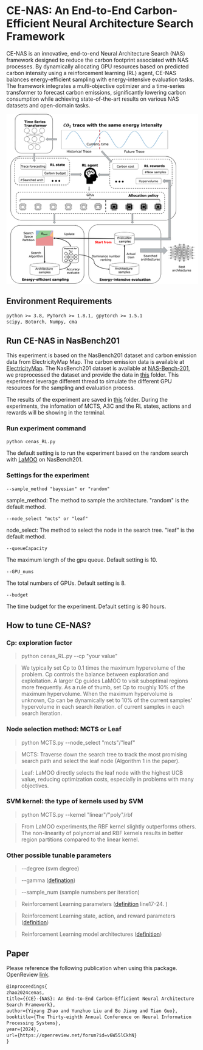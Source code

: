 # CE-NAS: An End-to-End Carbon-Efficient Neural Architecture Search Framework

CE-NAS is an innovative, end-to-end Neural Architecture Search (NAS) framework designed to reduce the carbon footprint associated with NAS processes. By dynamically allocating GPU resources based on predicted carbon intensity using a reinforcement learning (RL) agent, CE-NAS balances energy-efficient sampling with energy-intensive evaluation tasks. The framework integrates a multi-objective optimizer and a time-series transformer to forecast carbon emissions, significantly lowering carbon consumption while achieving state-of-the-art results on various NAS datasets and open-domain tasks.

<p align="center">
<img src='./cenas.png' width="800">
</p>

## Environment Requirements
```
python >= 3.8, PyTorch >= 1.8.1, gpytorch >= 1.5.1
scipy, Botorch, Numpy, cma
```


## Run CE-NAS in NasBench201

This experiment is based on the NasBench201 dataset and carbon emission data from ElectricityMap Map. The carbon emission data is available at [ElectricityMap](https://github.com/carbonfirst/CO2Scrap). The NasBench201 dataset is available at [NAS-Bench-201](https://github.com/D-X-Y/NAS-Bench-201), we preprocessed the dataset and provide the data in [this](./lamoo/tasks/nasbench201/) folder. This experiment leverage different thread to simulate the different GPU resources for the sampling and evaluation process. 

The results of the experiment are saved in [this](./results/RL/) folder. During the experiments, the infomation of MCTS, A3C and the RL states, actions and rewards will be showing in the terminal.

### Run experiment command 

```
python cenas_RL.py
```
The default setting is to run the experiment based on the random search with [LaMOO](https://github.com/aoiang/LaMOO) on NasBench201. 

### Settings for the experiment
```
--sample_method "bayesian" or "random"
```
sample_method: The method to sample the architecture. "random" is the default method. 
```
--node_select "mcts" or "leaf"
```
node_select: The method to select the node in the search tree. "leaf" is the default method. 
```
--queueCapacity 
```
The maximum length of the gpu queue. Default setting is 10. 
```
--GPU_nums 
```
The total numbers of GPUs. Default setting is 8. 
```
--budget 
```
The time budget for the experiment. Default setting is 80 hours. 


## How to tune CE-NAS? 
###  **Cp**: exploration factor 
> python cenas_RL.py --cp "your value"  

> We typically set Cp to 0.1 times the maximum hypervolume of the problem. Cp controls the balance between exploration and exploitation. A larger Cp guides LaMOO to visit suboptimal regions more frequently. As a rule of thumb, set Cp to roughly 10% of the maximum hypervolume. When the maximum hypervolume is unknown, Cp can be dynamically set to 10% of the current samples' hypervolume in each search iteration.
of current samples in each search iteration. 

###  **Node selection method**: MCTS or Leaf
> python MCTS.py --node_select "mcts"/"leaf"

> MCTS: Traverse down the search tree to track the most promising search path and select the leaf node (Algorithm 1 in the paper).

> Leaf: LaMOO directly selects the leaf node with the highest UCB value, reducing optimization costs, especially in problems with many objectives.

###  **SVM kernel**: the type of kernels used by SVM

> python MCTS.py --kernel "linear"/"poly"/rbf

> From LaMOO experiments,the RBF kernel slightly outperforms others. The non-linearity of polynomial and RBF kernels results in better region partitions compared to the linear kernel.

### Other possible tunable parameters

> --degree (svm degree) 

> --gamma ([defination](https://scikit-learn.org/stable/modules/generated/sklearn.svm.SVC.html))

> --sample_num (sample numsbers per iteration)

> Reinforcement Learning parameters ([definition](A3C.py) line17-24. )

> Reinforcement Learning state, action, and reward parameters ([definition](a3c_params.py))

> Reinforcement Learning model architectures ([definition](RLnet.py))


## Paper
Please reference the following publication when using this package. OpenReview <a href="https://openreview.net/pdf?id=v6W55lCkhN">link</a>.
```
@inproceedings{
zhao2024cenas,
title={{CE}-{NAS}: An End-to-End Carbon-Efficient Neural Architecture Search Framework},
author={Yiyang Zhao and Yunzhuo Liu and Bo Jiang and Tian Guo},
booktitle={The Thirty-eighth Annual Conference on Neural Information Processing Systems},
year={2024},
url={https://openreview.net/forum?id=v6W55lCkhN}
}
```
